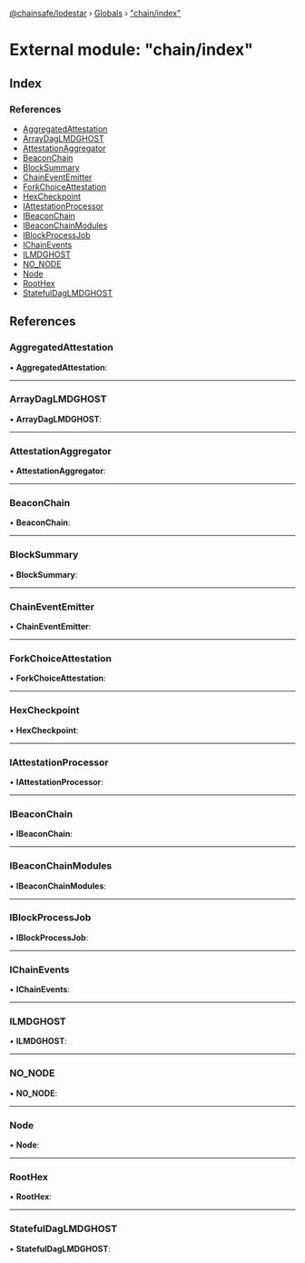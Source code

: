 [@chainsafe/lodestar](../README.md) › [Globals](../globals.md) › ["chain/index"](_chain_index_.md)

# External module: "chain/index"

## Index

### References

* [AggregatedAttestation](_chain_index_.md#aggregatedattestation)
* [ArrayDagLMDGHOST](_chain_index_.md#arraydaglmdghost)
* [AttestationAggregator](_chain_index_.md#attestationaggregator)
* [BeaconChain](_chain_index_.md#beaconchain)
* [BlockSummary](_chain_index_.md#blocksummary)
* [ChainEventEmitter](_chain_index_.md#chaineventemitter)
* [ForkChoiceAttestation](_chain_index_.md#forkchoiceattestation)
* [HexCheckpoint](_chain_index_.md#hexcheckpoint)
* [IAttestationProcessor](_chain_index_.md#iattestationprocessor)
* [IBeaconChain](_chain_index_.md#ibeaconchain)
* [IBeaconChainModules](_chain_index_.md#ibeaconchainmodules)
* [IBlockProcessJob](_chain_index_.md#iblockprocessjob)
* [IChainEvents](_chain_index_.md#ichainevents)
* [ILMDGHOST](_chain_index_.md#ilmdghost)
* [NO_NODE](_chain_index_.md#no_node)
* [Node](_chain_index_.md#node)
* [RootHex](_chain_index_.md#roothex)
* [StatefulDagLMDGHOST](_chain_index_.md#statefuldaglmdghost)

## References

###  AggregatedAttestation

• **AggregatedAttestation**:

___

###  ArrayDagLMDGHOST

• **ArrayDagLMDGHOST**:

___

###  AttestationAggregator

• **AttestationAggregator**:

___

###  BeaconChain

• **BeaconChain**:

___

###  BlockSummary

• **BlockSummary**:

___

###  ChainEventEmitter

• **ChainEventEmitter**:

___

###  ForkChoiceAttestation

• **ForkChoiceAttestation**:

___

###  HexCheckpoint

• **HexCheckpoint**:

___

###  IAttestationProcessor

• **IAttestationProcessor**:

___

###  IBeaconChain

• **IBeaconChain**:

___

###  IBeaconChainModules

• **IBeaconChainModules**:

___

###  IBlockProcessJob

• **IBlockProcessJob**:

___

###  IChainEvents

• **IChainEvents**:

___

###  ILMDGHOST

• **ILMDGHOST**:

___

###  NO_NODE

• **NO_NODE**:

___

###  Node

• **Node**:

___

###  RootHex

• **RootHex**:

___

###  StatefulDagLMDGHOST

• **StatefulDagLMDGHOST**:
